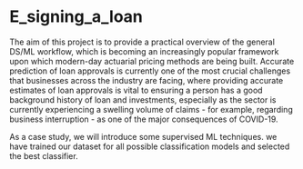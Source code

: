 # E_signing_a_loan

The aim of this project is to provide a practical overview of the general DS/ML workflow, which is becoming an increasingly popular framework upon which modern-day actuarial pricing methods are being built. Accurate prediction of loan approvals is currently one of the most crucial challenges that businesses across the industry are facing, where providing accurate estimates of loan approvals is vital to ensuring a person has a good background history of loan and investments, especially as the sector is currently experiencing a swelling volume of claims - for example, regarding business interruption - as one of the major consequences of COVID-19.

As a case study, we will introduce some supervised ML techniques. we have trained our dataset for all possible classification models and selected the best classifier.

